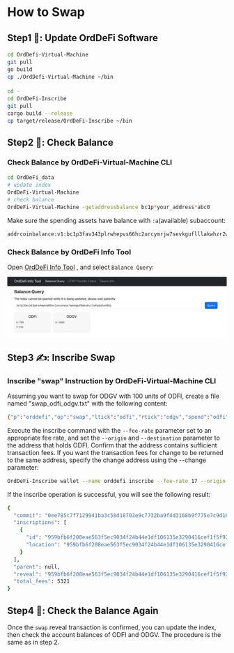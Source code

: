 # How to Swap

## Step1 🚀: Update OrdDeFi Software

```bash
cd OrdDefi-Virtual-Machine
git pull
go build
cp ./OrdDefi-Virtual-Machine ~/bin

cd -
cd OrdDeFi-Inscribe
git pull
cargo build --release
cp target/release/OrdDeFi-Inscribe ~/bin
```

## Step2 🧐: Check Balance

### Check Balance by OrdDeFi-Virtual-Machine CLI

```bash
cd OrdDeFi_data
# update index
OrdDeFi-Virtual-Machine
# check balance
OrdDeFi-Virtual-Machine -getaddressbalance bc1p*your_address*abc0
```

Make sure the spending assets have balance with `:a`(available) subaccount:  

```bash
addrcoinbalance:v1:bc1p3fav343plrwhepvs66hc2urcymrjw7sevkguflllakwhzr2whykqfw465j:odfi:a : 690
```

### Check Balance by OrdDeFi Info Tool

Open [OrdDeFi Info Tool](https://ord-defi-tool.vercel.app/address-balance) , and select `Balance Query`:  

<img src="https://github.com/OrdDeFi/OrdDeFi-Virtual-Machine/blob/8af84b2c49e40ef1a3d687b42a227f53aea221b7/docs/imgs/6.1.HowToMakeAnUTXOTransfer/1.orddefi_info_tool.png" alt="1.query_balance.png" style="width: 1204px;">

## Step3 ✍️: Inscribe Swap

### Inscribe "swap" Instruction by OrdDeFi-Virtual-Machine CLI

Assuming you want to swap for ODGV with 100 units of ODFI, create a file named "swap_odfi_odgv.txt" with the following content:  

```bash
{"p":"orddefi","op":"swap","ltick":"odfi","rtick":"odgv","spend":"odfi","amt":"100"}
```

Execute the inscribe command with the `--fee-rate` parameter set to an appropriate fee rate, and set the `--origin` and `--destination` parameter to the address that holds ODFI. Confirm that the address contains sufficient transaction fees. If you want the transaction fees for change to be returned to the same address, specify the change address using the --change parameter:  

```bash
OrdDeFi-Inscribe wallet --name orddefi inscribe --fee-rate 17 --origin bc1p*your_address*abc0 --destination bc1p*your_address*abc0 --change bc1p*your_address*abc0 --file instruction_demo/swap_odfi_odgv.txt
```

If the inscribe operation is successful, you will see the following result:  

```bash
{
  "commit": "0ee785c7f7129941ba3c58d18702e9c7732ba9f4d3168b9f775e7c9d164eb5fd",
  "inscriptions": [
    {
      "id": "959bfb6f208eae563f5ec9034f24b44e1df106135e3290416cef1f5f9234331fi0",
      "location": "959bfb6f208eae563f5ec9034f24b44e1df106135e3290416cef1f5f9234331f:0:0"
    }
  ],
  "parent": null,
  "reveal": "959bfb6f208eae563f5ec9034f24b44e1df106135e3290416cef1f5f9234331f",
  "total_fees": 5321
}
```

## Step4 🧐: Check the Balance Again

Once the `swap` reveal transaction is confirmed, you can update the index, then check the account balances of ODFI and ODGV. The procedure is the same as in step 2.  

